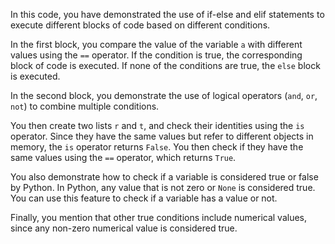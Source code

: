 


In this code, you have demonstrated the use of if-else and elif statements to execute different blocks of code based on different conditions.

In the first block, you compare the value of the variable `a` with different values using the `==` operator. If the condition is true, the corresponding block of code is executed. If none of the conditions are true, the `else` block is executed.

In the second block, you demonstrate the use of logical operators (`and`, `or`, `not`) to combine multiple conditions.

You then create two lists `r` and `t`, and check their identities using the `is` operator. Since they have the same values but refer to different objects in memory, the `is` operator returns `False`. You then check if they have the same values using the `==` operator, which returns `True`.

You also demonstrate how to check if a variable is considered true or false by Python. In Python, any value that is not zero or `None` is considered true. You can use this feature to check if a variable has a value or not.

Finally, you mention that other true conditions include numerical values, since any non-zero numerical value is considered true.

